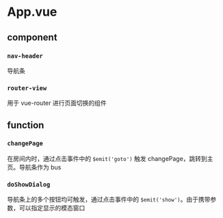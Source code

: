 # App.vue
## component
### ```nav-header```
导航条

### ```router-view```
用于 vue-router 进行页面切换的组件

## function
### ```changePage```
在房间内时，通过点击事件中的 ```$emit('goto')``` 触发 changePage，跳转到主页。导航条作为 bus

### ```doShowDialog```
导航条上的多个按钮均可触发，通过点击事件中的 ```$emit('show')```。由于携带参数，可以指定显示的模态窗口
